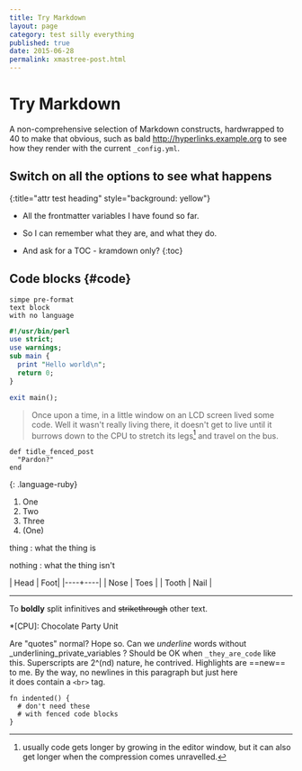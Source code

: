 ```yaml
---
title: Try Markdown
layout: page
category: test silly everything
published: true
date: 2015-06-28
permalink: xmastree-post.html
---
```


# Try Markdown

A non-comprehensive selection of
Markdown constructs, hardwrapped to 40
to make that obvious, such as bald
http://hyperlinks.example.org to see how
they render with the current
`_config.yml`.

## Switch on all the options to see what happens
{:title="attr test heading" style="background: yellow"}

* All the frontmatter variables I have found so far.
* So I can remember what they are, and what they do.

* And ask for a TOC - kramdown only?
{:toc}

Code blocks {#code}
----

```
simpe pre-format
text block
with no language
```

```perl
#!/usr/bin/perl
use strict;
use warnings;
sub main {
  print "Hello world\n";
  return 0;
}

exit main();
```

> Once upon a time, in a little window on an LCD screen
> lived some code.  Well it wasn't really living there, it
> doesn't get to live until it burrows down to the CPU to
> stretch its legs[^1] and travel on the bus.

~~~
def tidle_fenced_post
  "Pardon?"
end
~~~
{: .language-ruby}

1. One
2. Two
3. Three
1. (One)

thing
: what the thing is

nothing
: what the thing isn't

| Head | Foot|
|----+----|
| Nose | Toes |
| Tooth | Nail |

---

To **boldly** split infinitives and ~~strikethrough~~ other text.

[^1]: usually code gets longer by growing in the editor window,
  but it can also get longer when the compression comes unravelled.

*[CPU]: Chocolate Party Unit

Are "quotes" normal?  Hope so.  Can we _underline_ words without _underlining_private_variables ?  Should be OK when `_they_are_code` like this.  Superscripts are 2^(nd) nature, he contrived.  Highlights are ==new== to me.  By the way, no newlines in this paragraph but just here <br> it does contain a `<br>` tag.

	fn indented() {
	  # don't need these
	  # with fenced code blocks
	}


